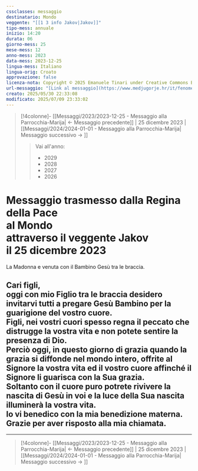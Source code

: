 ```yaml
---
cssclasses: messaggio
destinatario: Mondo
veggente: "[[1 3 info Jakov|Jakov]]"
tipo-mess: annuale
inizio: 14:20
durata: 06
giorno-mess: 25
mese-mess: 12
anno-mess: 2023
data-mess: 2023-12-25
lingua-mess: Italiano
lingua-orig: Croato
approvazione: false
licenza-nota: Copyright © 2025 Emanuele Tinari under Creative Commons BY-NC-SA 4.0 https://creativecommons.org/licenses/by-nc-sa/4.0/
url-messaggio: "[Link al messaggio](https://www.medjugorje.hr/it/fenomeno-di-medjugorje/apparizioni-annuali/)"
creato: 2025/05/30 22:33:08
modificato: 2025/07/09 23:33:02
---
```


> [!4colonne]- [[Messaggi/2023/2023-12-25 - Messaggio alla Parrocchia-Marija| ← Messaggio precedente]] | 25 dicembre 2023 | [[Messaggi/2024/2024-01-01 - Messaggio alla Parrocchia-Marija| Messaggio successivo → ]]
>> <span class="verde">Vai all'anno:</span>
>> - 2029
>> - 2028
>> - 2027
>> - 2026
>

# Messaggio trasmesso dalla Regina della Pace<br>al Mondo<br>attraverso il veggente Jakov<br>il 25 dicembre 2023

La Madonna e venuta con il Bambino Gesù tra le braccia.
## Cari figli,<br>oggi con mio Figlio tra le braccia desidero invitarvi tutti a pregare Gesù Bambino per la guarigione del vostro cuore.<br>Figli, nei vostri cuori spesso regna il peccato che distrugge la vostra vita e non potete sentire la presenza di Dio.<br>Perciò oggi, in questo giorno di grazia quando la grazia si diffonde nel mondo intero, offrite al Signore la vostra vita ed il vostro cuore affinché il Signore li guarisca con la Sua grazia.<br>Soltanto con il cuore puro potrete rivivere la nascita di Gesù in voi e la luce della Sua nascita illuminerà la vostra vita.<br>Io vi benedico con la mia benedizione materna.<br>Grazie per aver risposto alla mia chiamata.

***

> [!4colonne]- [[Messaggi/2023/2023-12-25 - Messaggio alla Parrocchia-Marija| ← Messaggio precedente]] | 25 dicembre 2023 | [[Messaggi/2024/2024-01-01 - Messaggio alla Parrocchia-Marija| Messaggio successivo → ]]
